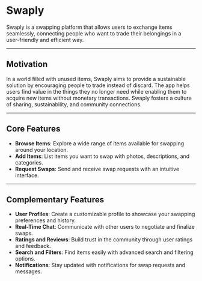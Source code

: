 # Swaply
Swaply is a swapping platform that allows users to exchange items seamlessly, connecting people who want to trade their belongings in a user-friendly and efficient way.

---

## Motivation
In a world filled with unused items, Swaply aims to provide a sustainable solution by encouraging people to trade instead of discard. The app helps users find value in the things they no longer need while enabling them to acquire new items without monetary transactions. Swaply fosters a culture of sharing, sustainability, and community connections.

---

## Core Features
- **Browse Items**: Explore a wide range of items available for swapping around your location.
- **Add Items**: List items you want to swap with photos, descriptions, and categories.
- **Request Swaps**: Send and receive swap requests with an intuitive interface.

---

## Complementary Features
- **User Profiles**: Create a customizable profile to showcase your swapping preferences and history.
- **Real-Time Chat**: Communicate with other users to negotiate and finalize swaps.
- **Ratings and Reviews**: Build trust in the community through user ratings and feedback.
- **Search and Filters**: Find items easily with advanced search and filtering options.
- **Notifications**: Stay updated with notifications for swap requests and messages.
